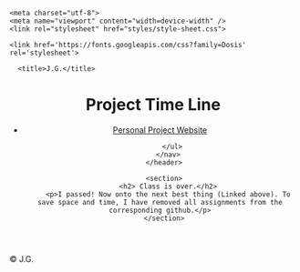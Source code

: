 <!DOCTYPE html>
<html lang="en-US">
  <head>

    <meta charset="utf-8">
    <meta name="viewport" content="width=device-width" />
    <link rel="stylesheet" href="styles/style-sheet.css">

    <link href='https://fonts.googleapis.com/css?family=Dosis' rel='stylesheet'>

      <title>J.G.</title>

  </head>

  <body>
    <main>
      <header>
        <h1>Project Time Line</h1>
        <nav id="nav-actual">
          <ul class="nav-ul">
            <li class="nav-li"><a href="https://jgard2019.github.io/digital-retreat-site/main-index.html">Personal Project Website</a> </li>

          </ul>
        </nav>
      </header>

      <section>
        <h2> Class is over.</h2>
        <p>I passed! Now onto the next best thing (Linked above). To save space and time, I have removed all assignments from the corresponding github.</p>
      </section>

  </main>
  <footer>
    <p>&copy; J.G.</p>
  </footer>
  </body>

</html>
